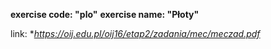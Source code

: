 **exercise code: "plo"**
**exercise name: "Płoty"**

link: **https://oij.edu.pl/oij16/etap2/zadania/mec/meczad.pdf*